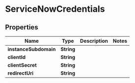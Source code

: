 

# ServiceNowCredentials


## Properties

| Name | Type | Description | Notes |
|------------ | ------------- | ------------- | -------------|
|**instanceSubdomain** | **String** |  |  |
|**clientId** | **String** |  |  |
|**clientSecret** | **String** |  |  |
|**redirectUri** | **String** |  |  |



